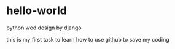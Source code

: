 # hello-world
python wed design by django

this is my first task to learn how to use github to save my coding
